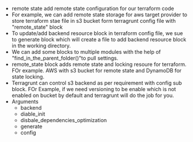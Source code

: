 - remote state add remote state configuration for our terraform code
- For example, we can add remote state storage for aws target provider  to store  terraform stae file in s3 bucket form terragrunt config file with "remote_state" block
- To update/add backend resource block in terraform config file, we sue to generate block which will create a file to add backend resource block in the working directory.
- We can add some blocks to multiple modules  with the help of "find_in_the_parent_folder()"to pull settings.
- remote_state block adds remote state and locking resoure for terraform. FOr example. AWS with s3 bucket for remote state and DynamoDB for state locking.
- Terragrunt can control s3 backend as per requirement with config sub block. FOr Example, if we need versioning to be enable which is not enabled on bucket by default and terragrunt will do the job for you.
- Arguments
     - backend
     - diable_init
     - disbale_dependencies_optimization
     - generate
     - config